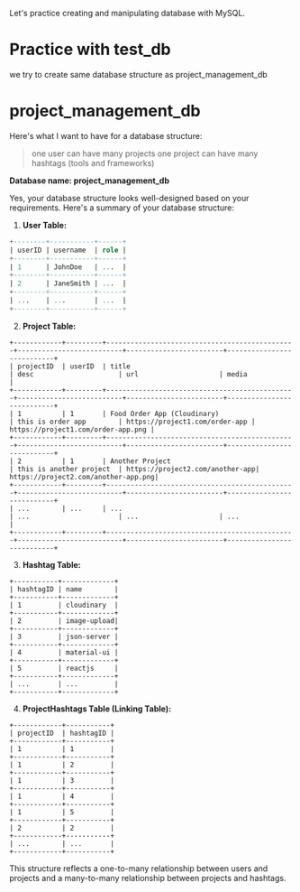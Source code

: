 Let's practice creating and manipulating database with MySQL.

# Practice with test_db

we try to create same database structure as project_management_db

# project_management_db

Here's what I want to have for a database structure:

> one user can have many projects
> one project can have many hashtags (tools and frameworks)

**Database name: project_management_db**

Yes, your database structure looks well-designed based on your requirements. Here's a summary of your database structure:

1. **User Table:**
```sql
+--------+-----------+------+
| userID | username  | role |
+--------+-----------+------+
| 1      | JohnDoe   | ...  |
+--------+-----------+------+
| 2      | JaneSmith | ...  |
+--------+-----------+------+
| ...    | ...       | ...  |
+--------+-----------+------+
```

2. **Project Table:**
```
+------------+---------+-----------------------------------------------+--------------------------+------------------------+---------------------------+
| projectID  | userID  | title                                         | desc                     | url                    | media                     |
+------------+---------+-----------------------------------------------+--------------------------+------------------------+---------------------------+
| 1          | 1       | Food Order App (Cloudinary)                   | this is order app        | https://project1.com/order-app | https://project1.com/order-app.png |
+------------+---------+-----------------------------------------------+--------------------------+------------------------+---------------------------+
| 2          | 1       | Another Project                               | this is another project  | https://project2.com/another-app| https://project2.com/another-app.png|
+------------+---------+-----------------------------------------------+--------------------------+------------------------+---------------------------+
| ...        | ...     | ...                                           | ...                      | ...                    | ...                       |
+------------+---------+-----------------------------------------------+--------------------------+------------------------+---------------------------+
```

3. **Hashtag Table:**
```
+-----------+-------------+
| hashtagID | name        |
+-----------+-------------+
| 1         | cloudinary  |
+-----------+-------------+
| 2         | image-upload|
+-----------+-------------+
| 3         | json-server |
+-----------+-------------+
| 4         | material-ui |
+-----------+-------------+
| 5         | reactjs     |
+-----------+-------------+
| ...       | ...         |
+-----------+-------------+
```

4. **ProjectHashtags Table (Linking Table):**
```
+------------+-----------+
| projectID  | hashtagID |
+------------+-----------+
| 1          | 1         |
+------------+-----------+
| 1          | 2         |
+------------+-----------+
| 1          | 3         |
+------------+-----------+
| 1          | 4         |
+------------+-----------+
| 1          | 5         |
+------------+-----------+
| 2          | 2         |
+------------+-----------+
| ...        | ...       |
+------------+-----------+
```

This structure reflects a one-to-many relationship between users and projects and a many-to-many relationship between projects and hashtags.